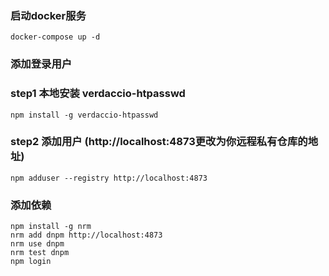 ### 启动docker服务
```
docker-compose up -d
```

### 添加登录用户

### step1 本地安装 verdaccio-htpasswd
```
npm install -g verdaccio-htpasswd
```

### step2 添加用户 (http://localhost:4873更改为你远程私有仓库的地址)
```
npm adduser --registry http://localhost:4873
```

### 添加依赖
```
npm install -g nrm
nrm add dnpm http://localhost:4873
nrm use dnpm
nrm test dnpm
npm login
```